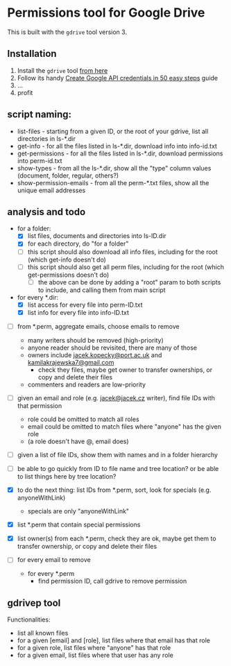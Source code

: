 # Permissions tool for Google Drive

This is built with the `gdrive` tool version 3.

## Installation

1. Install the `gdrive` tool [from here](https://github.com/glotlabs/gdrive)
2. Follow its handy [Create Google API credentials in 50 easy steps](https://github.com/glotlabs/gdrive/blob/main/docs/create_google_api_credentials.md) guide
3. ...
4. profit

## script naming:

- list-files - starting from a given ID, or the root of your gdrive, list all directories in ls-*.dir
- get-info - for all the files listed in ls-*.dir, download info into info-id.txt
- get-permissions - for all the files listed in ls-*.dir, download permissions into perm-id.txt
- show-types - from all the ls-*.dir, show all the "type" column values (document, folder, regular, others?)
- show-permission-emails - from all the perm-*.txt files, show all the unique email addresses

## analysis and todo

- for a folder:
  - [x] list files, documents and directories into ls-ID.dir
  - [x] for each directory, do "for a folder"
  - [ ] this script should also download all info files, including for the root (which get-info doesn't do)
  - [ ] this script should also get all perm files, including for the root (which get-permissions doesn't do)
    - [ ] the above can be done by adding a "root" param to both scripts to include, and calling them from main script

- for every *.dir:
  - [x] list access for every file into perm-ID.txt
  - [x] list info for every file into info-ID.txt

- [ ] from *.perm, aggregate emails, choose emails to remove
  - many writers should be removed (high-priority)
  - anyone reader should be revisited, there are many of those
  - owners include jacek.kopecky@port.ac.uk and kamilakrajewska7@gmail.com
    - check they files, maybe get owner to transfer ownerships, or copy and delete their files
  - commenters and readers are low-priority

- [ ] given an email and role (e.g. jacek@jacek.cz writer), find file IDs with that permission
  - role could be omitted to match all roles
  - email could be omitted to match files where "anyone" has the given role
  - (a role doesn't have @, email does)
- [ ] given a list of file IDs, show them with names and in a folder hierarchy

- [ ] be able to go quickly from ID to file name and tree location? or be able to list things here by tree location?

- [x] to do the next thing: list IDs from *.perm, sort, look for specials (e.g. anyoneWithLink)
  - specials are only "anyoneWithLink"
- [x] list *.perm that contain special permissions

- [x] list owner(s) from each *.perm, check they are ok, maybe get them to transfer ownership, or copy and delete their files

- [ ] for every email to remove
  - for every *.perm
    - find permission ID, call gdrive to remove permission

## gdrivep tool

Functionalities:

- list all known files
- for a given [email] and [role], list files where that email has that role
- for a given role, list files where "anyone" has that role
- for a given email, list files where that user has any role

